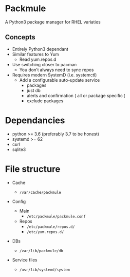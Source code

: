 # Packmule
A Python3 package manager for RHEL variaties

## Concepts
* Entirely Python3 dependant
* Similar features to Yum
	* Read yum.repos.d
* Use switching closer to pacman
	* You don't always need to sync repos
* Requires modern SystemD (i.e. systemctl)
	* Add a configurable auto-update service
		* packages
		* just db
		* alerts and confirmation ( all or package specific )
		* exclude packages

# Dependancies
* python >= 3.6 (preferably 3.7 to be honest)
* systemd >= 62
* curl
* sqlite3

# File structure
* Cache
	* ``/var/cache/packmule``
* Config
	* Main
		* ``/etc/packmule/packmule.conf``
	* Repos
		* ``/etc/packmule/repos.d/``
		* ``/etc/yum.repos.d/``
* DBs
	* ``/var/lib/packmule/db``

* Service files
	* ``/usr/lib/systemd/system``	
